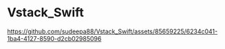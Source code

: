 # Vstack_Swift

https://github.com/sudeepa88/Vstack_Swift/assets/85659225/6234c041-1ba4-4127-8590-d2cb02985096

